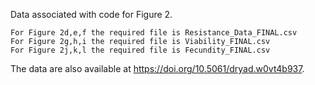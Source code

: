 Data associated with code for Figure 2.

    For Figure 2d,e,f the required file is Resistance_Data_FINAL.csv
    For Figure 2g,h,i the required file is Viability_FINAL.csv
    For Figure 2j,k,l the required file is Fecundity_FINAL.csv

The data are also available at https://doi.org/10.5061/dryad.w0vt4b937.
